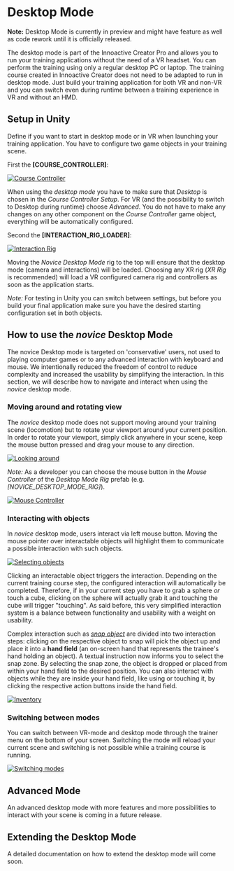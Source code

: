 # Desktop Mode

**Note:** Desktop Mode is currently in preview and might have feature as well as code rework until it is officially released. 

The desktop mode is part of the Innoactive Creator Pro and allows you to run your training applications without the need of a VR headset. You can perform the training using only a regular desktop PC or laptop. The training course created in Innoactive Creator does not need to be adapted to run in desktop mode. Just build your training application for both VR and non-VR and you can switch even during runtime between a training experience in VR and without an HMD.

## Setup in Unity

Define if you want to start in desktop mode or in VR when launching your training application. You have to configure two game objects in your training scene.

First the **[COURSE_CONTROLLER]**:

[![Course Controller](../images/pro/03-course-controller.png "Course controller settings.")](../images/pro/03-course-controller.png)

When using the _desktop mode_ you have to make sure that _Desktop_ is chosen in the _Course Controller Setup_. For VR (and the possibility to switch to Desktop during runtime) choose _Advanced_. You do not have to make any changes on any other component on the _Course Controller_ game object, everything will be automatically configured.

Second the **[INTERACTION_RIG_LOADER]**:

[![Interaction Rig](../images/pro/03-rig-loader.png "Interaction rig settings.")](../images/pro/03-rig-loader.png)

Moving the _Novice Desktop Mode_ rig to the top will ensure that the desktop mode (camera and interactions) will be loaded. Choosing any XR rig (_XR Rig_ is recommended) will load a VR configured camera rig and controllers as soon as the application starts.

_Note:_ For testing in Unity you can switch between settings, but before you build your final application make sure you have the desired starting configuration set in both objects.

## How to use the _novice_ Desktop Mode

The novice Desktop mode is targeted on 'conservative' users, not used to playing computer games or to any advanced interaction with keyboard and mouse. We intentionally reduced the freedom of control to reduce complexity and increased the usability by simplifying the interaction. In this section, we will describe how to navigate and interact when using the _novice_ desktop mode.

### Moving around and rotating view

The _novice_ desktop mode does not support moving around your training scene (locomotion) but to rotate your viewport around your current position.
In order to rotate your viewport, simply click anywhere in your scene, keep the mouse button pressed and drag your mouse to any direction. 

[![Looking around](../images/pro/03-mouse-viewport-control.gif "Looking around in the scene.")](../images/pro/03-mouse-viewport-control.gif)

_Note:_ As a developer you can choose the mouse button in the _Mouse Controller_ of the _Desktop Mode Rig_ prefab (e.g. _[NOVICE_DESKTOP_MODE_RIG]_).

[![Mouse Controller](../images/pro/03-mouse-controller.png "Mouse controller settings.")](../images/pro/03-mouse-controller.png)

### Interacting with objects

In _novice_ desktop mode, users interact via left mouse button. Moving the mouse pointer over interactable objects will highlight them to communicate a possible interaction with such objects.

[![Selecting objects](../images/pro/03-mouse-over-highlighting.gif "Selecting objects.")](../images/pro/03-mouse-over-highlighting.gif)

Clicking an interactable object triggers the interaction. Depending on the current training course step, the configured interaction will automatically be completed. Therefore, if in your current step you have to grab a sphere _or_ touch a cube, clicking on the sphere will actually grab it and touching the cube will trigger "touching". As said before, this very simplified interaction system is a balance between functionality and usability with a weight on usability.

Complex interaction such as [_snap object_](../innoactive-creator/default-conditions.md#snap-object) are divided into two interaction steps: clicking on the respective object to snap will pick the object up and place it into a **hand field** (an on-screen hand that represents the trainee's hand holding an object). A textual instruction now informs you to select the snap zone. By selecting the snap zone, the object is dropped or placed from within your hand field to the desired position. You can also interact with objects while they are inside your hand field, like using or touching it, by clicking the respective action buttons inside the hand field. 

[![Inventory](../images/pro/03_inventory.png "Hand field and additional hints.")](../images/pro/03_inventory.png)

### Switching between modes

You can switch between VR-mode and desktop mode through the trainer menu on the bottom of your screen. Switching the mode will reload your current scene and switching is not possible while a training course is running.

[![Switching modes](../images/pro/03-trainer-menu.png "Switching between VR and Desktop Mode.")](../images/pro/03-trainer-menu.png)

## Advanced Mode

An advanced desktop mode with more features and more possibilities to interact with your scene is coming in a future release.

## Extending the Desktop Mode

A detailed documentation on how to extend the desktop mode will come soon.
